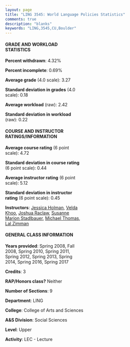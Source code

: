 ```yaml
---
layout: page
title: "LING 3545: World Language Policies Statistics"
comments: true
description: "blanks"
keywords: "LING,3545,CU,Boulder"
---
```

<head>
<script src="https://ajax.googleapis.com/ajax/libs/jquery/2.1.3/jquery.min.js"></script>
<script src="https://dl.dropboxusercontent.com/s/pc42nxpaw1ea4o9/highcharts.js?dl=0"></script>
<!-- <script src="../assets/js/highcharts.js"></script> -->
<style type="text/css">@font-face {
	font-family: "Bebas Neue";
	src: url(https://www.filehosting.org/file/details/544349/BebasNeue Regular.otf) format("opentype");
	}
	h1.Bebas { 
		font-family: "Bebas Neue", Verdana, Tahoma;
	}
</style>
</head>
<body>
	<div id="container" style="float: right; width: 45%; height: 88%; margin-left: 2.5%; margin-right: 2.5%;"></div>
	<script language="JavaScript">
		$(document).ready(function() {
		var chart = {type: 'column'};
		var title = {text: 'Grade Distribution'};
		var xAxis = {categories: ['A','B','C','D','F'],crosshair: true};
		var yAxis = {min: 0,title: {text: 'Percentage'}};
		var tooltip = {headerFormat: '<center><b><span style="font-size:20px">{point.key}</span></b></center>',
		               pointFormat: '<td style="padding:0"><b>{point.y:.1f}%</b></td>',
		               footerFormat: '</table>',shared: true,useHTML: true};
		var plotOptions = {column: {pointPadding: 0.0,borderWidth: 0}};  
		var credits = {enabled: false};var series= [{name: 'Percent',data: [52.36,33.3,9.0,3.93,1.41,]}];
		var json = {};
		json.chart = chart;
		json.title = title;
		json.tooltip = tooltip;
		json.xAxis = xAxis;
		json.yAxis = yAxis;  
		json.series = series;
		json.plotOptions = plotOptions;  
		json.credits = credits;
		$('#container').highcharts(json);
	});
	</script>
</body>
			   
#### GRADE AND WORKLOAD STATISTICS

**Percent withdrawn**: 4.32%

**Percent incomplete**: 0.69%

**Average grade** (4.0 scale): 3.27

**Standard deviation in grades** (4.0 scale): 0.18

**Average workload** (raw): 2.42

**Standard deviation in workload** (raw): 0.22

#### COURSE AND INSTRUCTOR RATINGS/INFORMATION

**Average course rating** (6 point scale): 4.72

**Standard deviation in course rating** (6 point scale): 0.44

**Average instructor rating** (6 point scale): 5.12

**Standard deviation in instructor rating** (6 point scale): 0.45

**Instructors**: <a href='../../instructors/Jessica_Holman'>Jessica Holman</a>, <a href='../../instructors/Velda_Khoo'>Velda Khoo</a>, <a href='../../instructors/Joshua_Raclaw'>Joshua Raclaw</a>, <a href='../../instructors/Susanne_Marion_Stadlbauer'>Susanne Marion Stadlbauer</a>, <a href='../../instructors/Michael_Thomas'>Michael Thomas</a>, <a href='../../instructors/Lal_Zimman'>Lal Zimman</a>

#### GENERAL CLASS INFORMATION

**Years provided**: Spring 2008, Fall 2008, Spring 2010, Spring 2011, Spring 2012, Spring 2013, Spring 2014, Spring 2016, Spring 2017

**Credits**: 3

**RAP/Honors class?** Neither

**Number of Sections**: 9

**Department**: LING

**College**: College of Arts and Sciences

**A&S Division**: Social Sciences

**Level**: Upper

**Activity**: LEC - Lecture
